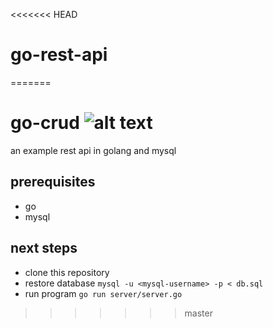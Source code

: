 <<<<<<< HEAD
# go-rest-api
=======
# go-crud ![alt text][build_status]

an example rest api in golang and mysql

## prerequisites

- go
- mysql

## next steps

- clone this repository
- restore database `mysql -u <mysql-username> -p < db.sql`
- run program `go run server/server.go`

[build_status]: https://travis-ci.org/lakshanwd/go-crud.svg?branch=master "Travis Build Status"
>>>>>>> master
